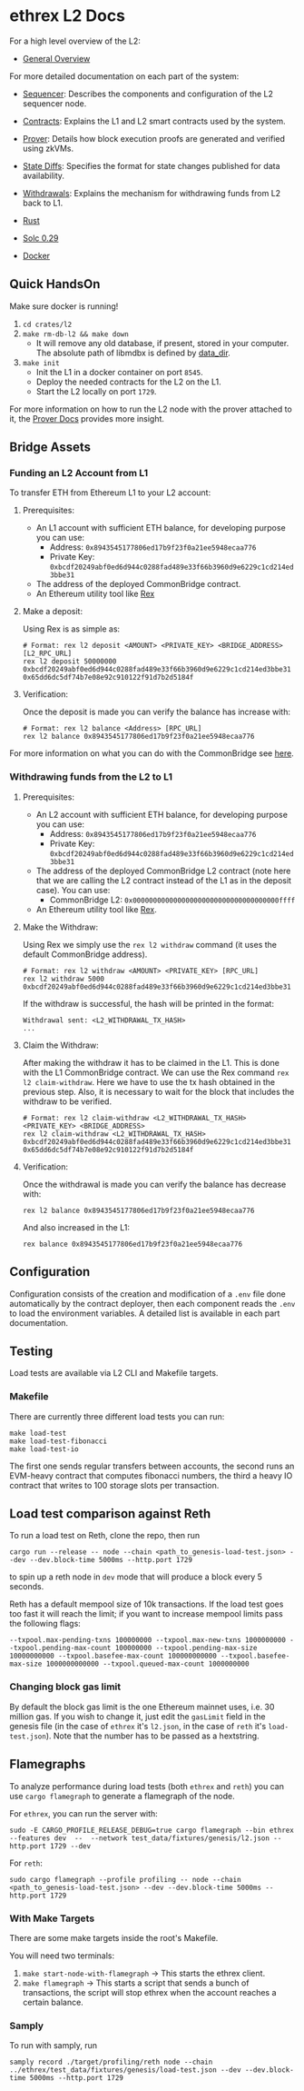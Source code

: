 # ethrex L2 Docs

For a high level overview of the L2:

- [General Overview](./overview.md)

For more detailed documentation on each part of the system:

- [Sequencer](./sequencer.md): Describes the components and configuration of the L2 sequencer node.
- [Contracts](./contracts.md): Explains the L1 and L2 smart contracts used by the system.
- [Prover](./prover.md): Details how block execution proofs are generated and verified using zkVMs.
- [State Diffs](./state_diffs.md): Specifies the format for state changes published for data availability.
- [Withdrawals](./withdrawals.md): Explains the mechanism for withdrawing funds from L2 back to L1.

- [Rust](https://www.rust-lang.org/tools/install)
- [Solc 0.29](https://docs.soliditylang.org/en/latest/installing-solidity.html)
- [Docker](https://docs.docker.com/engine/install/)
  
## Quick HandsOn

Make sure docker is running!

1. `cd crates/l2`
2. `make rm-db-l2 && make down`
   - It will remove any old database, if present, stored in your computer. The absolute path of libmdbx is defined by [data_dir](https://docs.rs/dirs/latest/dirs/fn.data_dir.html).
4. `make init`
   - Init the L1 in a docker container on port `8545`.
   - Deploy the needed contracts for the L2 on the L1.
   - Start the L2 locally on port `1729`.


For more information on how to run the L2 node with the prover attached to it, the [Prover Docs](./prover.md) provides more insight.

## Bridge Assets

### Funding an L2 Account from L1

To transfer ETH from Ethereum L1 to your L2 account:

1. Prerequisites:
   - An L1 account with sufficient ETH balance, for developing purpose you can use:
      - Address: `0x8943545177806ed17b9f23f0a21ee5948ecaa776`
      - Private Key: `0xbcdf20249abf0ed6d944c0288fad489e33f66b3960d9e6229c1cd214ed3bbe31`
   - The address of the deployed CommonBridge contract. 
   - An Ethereum utility tool like [Rex](https://github.com/lambdaclass/rex)

2. Make a deposit:

   Using Rex is as simple as:
   ```Shell
   # Format: rex l2 deposit <AMOUNT> <PRIVATE_KEY> <BRIDGE_ADDRESS> [L2_RPC_URL]
   rex l2 deposit 50000000 0xbcdf20249abf0ed6d944c0288fad489e33f66b3960d9e6229c1cd214ed3bbe31 0x65dd6dc5df74b7e08e92c910122f91d7b2d5184f
   ```

3. Verification:

   Once the deposit is made you can verify the balance has increase with:
   ```Shell
   # Format: rex l2 balance <Address> [RPC_URL]
   rex l2 balance 0x8943545177806ed17b9f23f0a21ee5948ecaa776
   ```

For more information on what you can do with the CommonBridge see [here](./contracts.md).

### Withdrawing funds from the L2 to L1

1. Prerequisites:
   - An L2 account with sufficient ETH balance, for developing purpose you can use:
      - Address: `0x8943545177806ed17b9f23f0a21ee5948ecaa776`
      - Private Key: `0xbcdf20249abf0ed6d944c0288fad489e33f66b3960d9e6229c1cd214ed3bbe31`
   - The address of the deployed CommonBridge L2 contract (note here that we are calling the L2 contract instead of the L1 as in the deposit case). You can use:
      - CommonBridge L2: `0x000000000000000000000000000000000000ffff`
   - An Ethereum utility tool like [Rex](https://github.com/lambdaclass/rex).

2. Make the Withdraw:

    Using Rex we simply use the `rex l2 withdraw` command (it uses the default CommonBridge address).
    ```Shell
    # Format: rex l2 withdraw <AMOUNT> <PRIVATE_KEY> [RPC_URL]
    rex l2 withdraw 5000 0xbcdf20249abf0ed6d944c0288fad489e33f66b3960d9e6229c1cd214ed3bbe31
    ```

    If the withdraw is successful, the hash will be printed in the format:

    ```
    Withdrawal sent: <L2_WITHDRAWAL_TX_HASH>
    ...
    ```

3. Claim the Withdraw:

   After making the withdraw it has to be claimed in the L1. This is done with the L1 CommonBridge contract. We can use the Rex command `rex l2 claim-withdraw`. Here we have to use the tx hash obtained in the previous step. Also, it is necessary to wait for the block that includes the withdraw to be verified.

   ```Shell
   # Format: rex l2 claim-withdraw <L2_WITHDRAWAL_TX_HASH> <PRIVATE_KEY> <BRIDGE_ADDRESS>
   rex l2 claim-withdraw <L2_WITHDRAWAL_TX_HASH> 0xbcdf20249abf0ed6d944c0288fad489e33f66b3960d9e6229c1cd214ed3bbe31 0x65dd6dc5df74b7e08e92c910122f91d7b2d5184f
   ```

4. Verification:

   Once the withdrawal is made you can verify the balance has decrease with:
   ```Shell
   rex l2 balance 0x8943545177806ed17b9f23f0a21ee5948ecaa776
   ```

   And also increased in the L1:
   ```Shell
   rex balance 0x8943545177806ed17b9f23f0a21ee5948ecaa776
   ```

## Configuration

Configuration consists of the creation and modification of a `.env` file done automatically by the contract deployer, then each component reads the `.env` to load the environment variables. A detailed list is available in each part documentation.

## Testing

Load tests are available via L2 CLI and Makefile targets.

### Makefile

There are currently three different load tests you can run:

```
make load-test
make load-test-fibonacci
make load-test-io
```

The first one sends regular transfers between accounts, the second runs an EVM-heavy contract that computes fibonacci numbers, the third a heavy IO contract that writes to 100 storage slots per transaction.

## Load test comparison against Reth

To run a load test on Reth, clone the repo, then run

```
cargo run --release -- node --chain <path_to_genesis-load-test.json> --dev --dev.block-time 5000ms --http.port 1729
```

to spin up a reth node in `dev` mode that will produce a block every 5 seconds.

Reth has a default mempool size of 10k transactions. If the load test goes too fast it will reach the limit; if you want to increase mempool limits pass the following flags:

```
--txpool.max-pending-txns 100000000 --txpool.max-new-txns 1000000000 --txpool.pending-max-count 100000000 --txpool.pending-max-size 10000000000 --txpool.basefee-max-count 100000000000 --txpool.basefee-max-size 1000000000000 --txpool.queued-max-count 1000000000
```

### Changing block gas limit

By default the block gas limit is the one Ethereum mainnet uses, i.e. 30 million gas. If you wish to change it, just edit the `gasLimit` field in the genesis file (in the case of `ethrex` it's `l2.json`, in the case of `reth` it's `load-test.json`). Note that the number has to be passed as a hextstring.

## Flamegraphs

To analyze performance during load tests (both `ethrex` and `reth`) you can use `cargo flamegraph` to generate a flamegraph of the node.

For `ethrex`, you can run the server with:

```
sudo -E CARGO_PROFILE_RELEASE_DEBUG=true cargo flamegraph --bin ethrex --features dev  --  --network test_data/fixtures/genesis/l2.json --http.port 1729 --dev
```

For `reth`:

```
sudo cargo flamegraph --profile profiling -- node --chain <path_to_genesis-load-test.json> --dev --dev.block-time 5000ms --http.port 1729
```

### With Make Targets

There are some make targets inside the root's Makefile.

You will need two terminals:
1. `make start-node-with-flamegraph` &rarr; This starts the ethrex client.
2. `make flamegraph` &rarr; This starts a script that sends a bunch of transactions, the script will stop ethrex when the account reaches a certain balance.

### Samply

To run with samply, run

```
samply record ./target/profiling/reth node --chain ../ethrex/test_data/fixtures/genesis/load-test.json --dev --dev.block-time 5000ms --http.port 1729
```
